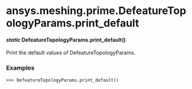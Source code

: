 # ansys.meshing.prime.DefeatureTopologyParams.print_default

#### *static* DefeatureTopologyParams.print_default()

Print the default values of DefeatureTopologyParams.

### Examples

```pycon
>>> DefeatureTopologyParams.print_default()
```

<!-- !! processed by numpydoc !! -->
